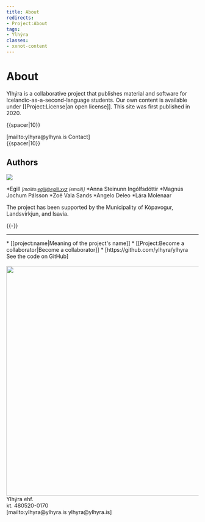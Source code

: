 ```yaml
---
title: About
redirects:
- Project:About
tags:
- Ylhýra
classes:
- xxnot-content
---
```


# About

Ylhýra is a collaborative project that publishes material and software for Icelandic-as-a-second-language students. Our own content is available under [[Project:License|an open license]]. This site was first published in 2020.

{{spacer|10}}
<div class="centered-button">
<div class="button big">[mailto:ylhyra@ylhyra.is Contact]</div>
</div>
{{spacer|10}}

## Authors
<Image src="Eliza og Ylhýra.jpg" link="Project:Eliza Reid" position="right" caption="Ylhýra with [[Project:Eliza Reid|Eliza Reid]], First Lady of Iceland, who herself has Icelandic as a second language."/>

*Egill <i><small>[mailto:egill@egill.xyz (email)]</small></i>
*Anna Steinunn Ingólfsdóttir
*Magnús Jochum Pálsson
*Zoë Vala Sands
*Angelo Deleo
*Lára Molenaar

The project has been supported by the Municipality of Kópavogur, Landsvirkjun, and Isavia.

{{-}}

---

<div class="notes">
* [[project:name|Meaning of the project's name]]
* [[Project:Become a collaborator|Become a collaborator]]
* [https://github.com/ylhyra/ylhyra See the code on GitHub]
</div>
<br/>
<Image src="Loftmynd 2.jpg" width="600"/>
<div class="sans-serif gray center small">
Ylhýra <span title="Einkahlutafélag (Icelandic private company)">ehf.</span>
<br/>
<span title="Kennitala (Icelandic identification number)">kt.</span> 480520-0170
<br/>
[mailto:ylhyra@ylhyra.is ylhyra@ylhyra.is]
</div>
